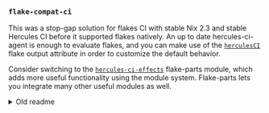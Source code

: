 
### `flake-compat-ci`

This was a stop-gap solution for flakes CI with stable Nix 2.3 and stable Hercules CI before it supported flakes natively.
An up to date hercules-ci-agent is enough to evaluate flakes, and you can make use of the [`herculesCI`](https://docs.hercules-ci.com/hercules-ci-agent/evaluation) flake output attribute in order to customize the default behavior.

Consider switching to the [`hercules-ci-effects`](https://flake.parts/options/hercules-ci-effects) flake-parts module, which adds more useful functionality using the module system. Flake-parts lets you integrate many other useful modules as well.

<details><summary>Old readme</summary>

It provides the `lib.recurseIntoFlake` function, which tells nix-build and Hercules CI
which attributes to traverse for a given flake.

### Installation

Add the custom `ciNix` attribute to your flake:

Add to `flake.nix`:
```nix
{
  inputs = {
    flake-compat.url = "github:edolstra/flake-compat";
    flake-compat.flake = false;
    flake-compat-ci.url = "github:hercules-ci/flake-compat-ci";
  };
  outputs = { 
    self,
    # ...
    flake-compat-ci,
    ...
  }:
  {
    ciNix = flake-compat-ci.lib.recurseIntoFlakeWith {
      flake = self;

      # Optional. Systems for which to perform CI.
      # By default, every system attr in the flake will be built.
      # Example: [ "x86_64-darwin" "aarch64-linux" ];
      systems = [ "x86_64-linux" ];
    };
  };
}
```

Run `nix flake update` and add these two boilerplate files:

`flake-compat.nix`
```nix
let
  lock = builtins.fromJSON (builtins.readFile ./flake.lock);
  inherit (lock.nodes.flake-compat.locked) owner repo rev narHash;
  flake-compat = builtins.fetchTarball {
    url = "https://github.com/${owner}/${repo}/archive/${rev}.tar.gz";
    sha256 = narHash;
  };
in
import flake-compat { src = ./.; }
```

`ci.nix`
```nix
(import ./flake-compat.nix).defaultNix.ciNix
```

</details>
